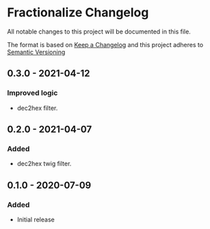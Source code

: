 # Fractionalize Changelog

All notable changes to this project will be documented in this file.

The format is based on [Keep a Changelog](http://keepachangelog.com/) and this project adheres to [Semantic Versioning](http://semver.org/)

## 0.3.0 - 2021-04-12
### Improved logic
- dec2hex filter.


## 0.2.0 - 2021-04-07
### Added
- dec2hex twig filter.

## 0.1.0 - 2020-07-09
### Added
- Initial release
